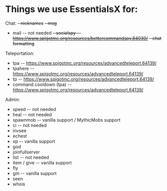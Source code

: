 # Things we use EssentialsX for:

Chat:
~~- nicknames~~
~~- msg~~
- mail -- not needed
~~- socialspy -- https://www.spigotmc.org/resources/bettercommandspy.84030/~~
~~- chat formatting~~

Teleportation:
- tpa -- https://www.spigotmc.org/resources/advancedteleport.64139/
- tpahere -- https://www.spigotmc.org/resources/advancedteleport.64139/
- tp -- https://www.spigotmc.org/resources/advancedteleport.64139/
- command cooldown (tpa) -- https://www.spigotmc.org/resources/advancedteleport.64139/

Admin:
- speed -- not needed
- heal -- not needed
- spawnmob -- vanilla support / MythicMobs support
- ci -- not needed
- invsee
- echest
- xp -- vanilla support
- god
- joinfullserver
- list -- not needed
- item / give -- vanilla support
- fly
- gm -- vanilla support
- seen
- whois
